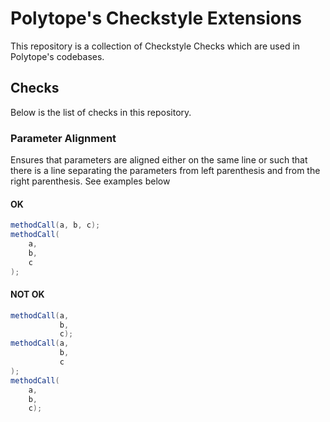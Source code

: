 # Polytope's Checkstyle Extensions

This repository is a collection of Checkstyle Checks which are used in Polytope's codebases.

## Checks

Below is the list of checks in this repository.

### Parameter Alignment

Ensures that parameters are aligned either on the same line or such that there is a line separating the parameters from left parenthesis and from the right parenthesis. See examples below

#### OK
```java
methodCall(a, b, c);
methodCall(
    a,
    b,
    c
);
```

#### NOT OK
```java
methodCall(a, 
           b, 
           c);
methodCall(a,
           b,
           c
);
methodCall(
    a,
    b,
    c);
```
